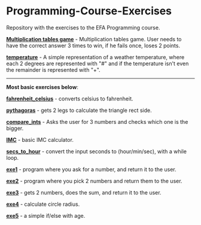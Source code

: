 # Programming-Course-Exercises
Repository with the exercises to the EFA Programming course.



[**Multiplication tables game**](https://github.com/MarcoDSilva/Programming-Course-Exercises/blob/master/multiplication_tables_game.cpp) - Multiplication tables game. User needs to have the correct answer 3 times to win, if he fails once, loses 2 points.

[**temperature**](https://github.com/MarcoDSilva/Programming-Course-Exercises/blob/master/temp.cpp) - A simple representation of a weather temperature, where each 2 degrees are represented with "#" and if the temperature isn't even the remainder is represented with "+".

-----------------------------------

**Most basic exercises below**:

[**fahrenheit_celsius**](https://github.com/MarcoDSilva/Programming-Course-Exercises/blob/master/fahrenheit_celsius.cpp) - converts celsius to fahrenheit.

[**pythagoras**](https://github.com/MarcoDSilva/Programming-Course-Exercises/blob/master/pythagoras.cpp) - gets 2 legs to calculate the triangle rect side.

[**compare_ints**](https://github.com/MarcoDSilva/Programming-Course-Exercises/blob/master/compare_ints.cpp) - Asks the user for 3 numbers and checks which one is the bigger.

[**IMC**](https://github.com/MarcoDSilva/Programming-Course-Exercises/blob/master/IMC.cpp) - basic IMC calculator.

[**secs_to_hour**](https://github.com/MarcoDSilva/Programming-Course-Exercises/blob/master/secs_to_hour.cpp) - convert the input seconds to (hour/min/sec), with a while loop.

[**exe1**](https://github.com/MarcoDSilva/Programming-Course-Exercises/blob/master/exe1.cpp) - program where you ask for a number, and return it to the user.

[**exe2**](https://github.com/MarcoDSilva/Programming-Course-Exercises/blob/master/exe2.cpp) - program where you pick 2 numbers and return them to the user.

[**exe3**](https://github.com/MarcoDSilva/Programming-Course-Exercises/blob/master/exe3.cpp) - gets 2 numbers, does the sum, and return it to the user.

[**exe4**](https://github.com/MarcoDSilva/Programming-Course-Exercises/blob/master/exe4.cpp) - calculate circle radius.

[**exe5**](https://github.com/MarcoDSilva/Programming-Course-Exercises/blob/master/exe5.cpp) - a simple if/else with age.



